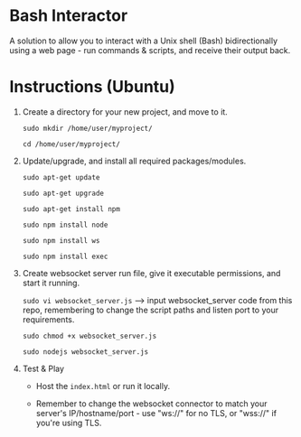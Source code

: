 # Bash Interactor
A solution to allow you to interact with a Unix shell (Bash) bidirectionally using a web page - run commands &amp; scripts, and receive their output back.
# Instructions (Ubuntu)
1) Create a directory for your new project, and move to it.
   
   `sudo mkdir /home/user/myproject/`
   
   `cd /home/user/myproject/`

2) Update/upgrade, and install all required packages/modules.
   
   `sudo apt-get update`
   
   `sudo apt-get upgrade`
   
   `sudo apt-get install npm`
   
   `sudo npm install node`
   
   `sudo npm install ws`
   
   `sudo npm install exec`

3) Create websocket server run file, give it executable permissions, and start it running.

   `sudo vi websocket_server.js` --> input websocket_server code from this repo, remembering to change the script paths and listen port to your requirements.
   
   `sudo chmod +x websocket_server.js`
   
   `sudo nodejs websocket_server.js`

5) Test & Play

    - Host the `index.html` or run it locally.

    - Remember to change the websocket connector to match your server's IP/hostname/port - use "ws://" for no TLS, or "wss://" if you're using TLS.
